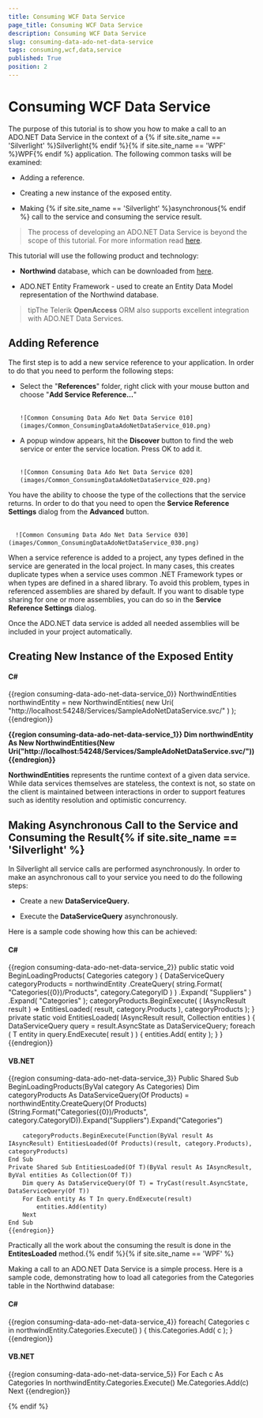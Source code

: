 ```yaml
---
title: Consuming WCF Data Service
page_title: Consuming WCF Data Service
description: Consuming WCF Data Service
slug: consuming-data-ado-net-data-service
tags: consuming,wcf,data,service
published: True
position: 2
---
```


# Consuming WCF Data Service



The purpose of this tutorial is to show you how to make a call to an ADO.NET Data Service in the context of a {% if site.site_name == 'Silverlight' %}Silverlight{% endif %}{% if site.site_name == 'WPF' %}WPF{% endif %} application. The following common tasks will be examined:

* Adding a reference.

* Creating a new instance of the exposed entity.

* Making {% if site.site_name == 'Silverlight' %}asynchronous{% endif %} call to the service and consuming the service result.

>The process of developing an ADO.NET Data Service is beyond the scope of this tutorial. For more information read [here](http://msdn.microsoft.com/en-us/library/cc907912.aspx).

>

This tutorial will use the following product and technology:

* __Northwind__ database, which can be downloaded from [here](http://www.microsoft.com/downloads/details.aspx?FamilyID=06616212-0356-46A0-8DA2-EEBC53A68034&displaylang=en).

* ADO.NET Entity Framework - used to create an Entity Data Model representation of the Northwind database.

>tipThe Telerik __OpenAccess__ ORM also supports excellent integration with ADO.NET Data Services.

## Adding Reference

The first step is to add a new service reference to your application. In order to do that you need to perform the following steps:

* Select the "__References__" folder, right click with your mouse button and choose "__Add Service Reference...__"




         
      ![Common Consuming Data Ado Net Data Service 010](images/Common_ConsumingDataAdoNetDataService_010.png)

* A popup window appears, hit the __Discover__ button to find the web service or enter the service location. Press OK to add it. 




         
      ![Common Consuming Data Ado Net Data Service 020](images/Common_ConsumingDataAdoNetDataService_020.png)

>



You have the ability to choose the type of the collections that the service returns. In order to do that you need to open the __Service Reference Settings__ dialog from the __Advanced__ button.




         
      ![Common Consuming Data Ado Net Data Service 030](images/Common_ConsumingDataAdoNetDataService_030.png)

When a service reference is added to a project, any types defined in the service are generated in the local project. In many cases, this creates duplicate types when a service uses common .NET Framework types or when types are defined in a shared library. To avoid this problem, types in referenced assemblies are shared by default. If you want to disable type sharing for one or more assemblies, you can do so in the __Service Reference Settings__ dialog.

Once the ADO.NET data service is added all needed assemblies will be included in your project automatically.

## Creating New Instance of the Exposed Entity

#### __C#__

{{region consuming-data-ado-net-data-service_0}}
	NorthwindEntities northwindEntity = new NorthwindEntities( new Uri( "http://localhost:54248/Services/SampleAdoNetDataService.svc/" ) );
	{{endregion}}

__{{region consuming-data-ado-net-data-service_1}}
	Dim northwindEntity As New NorthwindEntities(New Uri("http://localhost:54248/Services/SampleAdoNetDataService.svc/"))
	{{endregion}}__

__NorthwindEntities__ represents the runtime context of a given data service. While data services themselves are stateless, the context is not, so state on the client is maintained between interactions in order to support features such as identity resolution and optimistic concurrency.  

## Making Asynchronous Call to the Service and Consuming the Result{% if site.site_name == 'Silverlight' %}

In Silverlight all service calls are performed asynchronously. In order to make an asynchronous call to your service you need to do the following steps:

* Create a new __DataServiceQuery.__

* Execute the __DataServiceQuery__ asynchronously.

Here is a sample code showing how this can be achieved:

#### __C#__

{{region consuming-data-ado-net-data-service_2}}
	public static void BeginLoadingProducts( Categories category )
	{
	    DataServiceQuery<Products> categoryProducts = northwindEntity
	        .CreateQuery<Products>( string.Format( "Categories({0})/Products", category.CategoryID ) )
	        .Expand( "Suppliers" )
	        .Expand( "Categories" );
	    categoryProducts.BeginExecute(
	        ( IAsyncResult result ) => EntitiesLoaded<Products>( result, category.Products ),
	        categoryProducts );
	}
	private static void EntitiesLoaded<T>( IAsyncResult result, Collection<T> entities )
	{
	    DataServiceQuery<T> query = result.AsyncState as DataServiceQuery<T>;
	    foreach ( T entity in query.EndExecute( result ) )
	    {
	        entities.Add( entity );
	    }
	}
	{{endregion}}



#### __VB.NET__

{{region consuming-data-ado-net-data-service_3}}
	Public Shared Sub BeginLoadingProducts(ByVal category As Categories)
	    Dim categoryProducts As DataServiceQuery(Of Products) = northwindEntity.CreateQuery(Of Products)(String.Format("Categories({0})/Products", category.CategoryID)).Expand("Suppliers").Expand("Categories")
	
	    categoryProducts.BeginExecute(Function(ByVal result As IAsyncResult) EntitiesLoaded(Of Products)(result, category.Products), categoryProducts)
	End Sub
	Private Shared Sub EntitiesLoaded(Of T)(ByVal result As IAsyncResult, ByVal entities As Collection(Of T))
	    Dim query As DataServiceQuery(Of T) = TryCast(result.AsyncState, DataServiceQuery(Of T))
	    For Each entity As T In query.EndExecute(result)
	        entities.Add(entity)
	    Next
	End Sub
	{{endregion}}



Practically all the work about the consuming the result is done in the __EntitesLoaded<T>__ method.{% endif %}{% if site.site_name == 'WPF' %}

Making a call to an ADO.NET Data Service is a simple process. Here is a sample code, demonstrating how to load all categories from the Categories table in the Northwind database: 

#### __C#__

{{region consuming-data-ado-net-data-service_4}}
	foreach( Categories c in northwindEntity.Categories.Execute() )
	{
	    this.Categories.Add( c );
	}
	{{endregion}}



#### __VB.NET__

{{region consuming-data-ado-net-data-service_5}}
	For Each c As Categories In northwindEntity.Categories.Execute()
	    Me.Categories.Add(c)
	Next
	{{endregion}}

{% endif %}
